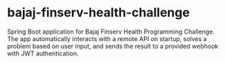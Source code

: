 # bajaj-finserv-health-challenge
Spring Boot application for Bajaj Finserv Health Programming Challenge. The app automatically interacts with a remote API on startup, solves a problem based on user input, and sends the result to a provided webhook with JWT authentication.
